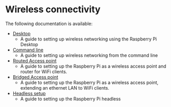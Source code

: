 # Wireless connectivity

The following documentation is available:

- [Desktop](desktop.md)
    - A guide to setting up wireless networking using the Raspberry Pi Desktop
- [Command line](wireless-cli.md)
    - A guide to setting up wireless networking from the command line
- [Routed Access point](access-point-routed.md)
    - A guide to setting up the Raspberry Pi as a wireless access point and router for WiFi clients.
- [Bridged Access point](access-point-bridged.md)
    - A guide to setting up the Raspberry Pi as a wireless access point, extending an ethernet LAN to WiFi clients. 
- [Headless setup](headless.md)
    - A guide to setting up the Raspberry Pi headless
